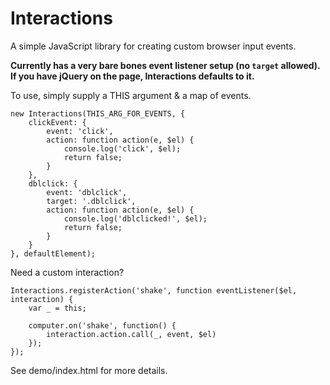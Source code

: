 # Interactions
A simple JavaScript library for creating custom browser input events.

**Currently has a very bare bones event listener setup (no `target` allowed). If you have jQuery on the page, Interactions defaults to it.**

To use, simply supply a THIS argument & a map of events.

```
new Interactions(THIS_ARG_FOR_EVENTS, {
    clickEvent: {
        event: 'click',
        action: function action(e, $el) {
            console.log('click', $el);
            return false;
        }
    },
    dblclick: {
        event: 'dblclick',
        target: '.dblclick',
        action: function action(e, $el) {
            console.log('dblclicked!', $el);
            return false;
        }
    }
}, defaultElement);
```

Need a custom interaction?

```
Interactions.registerAction('shake', function eventListener($el, interaction) {
    var _ = this;

    computer.on('shake', function() {
        interaction.action.call(_, event, $el)
    });
});
```

See demo/index.html for more details.

